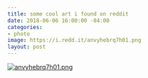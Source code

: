 ```yaml
---
title: some cool art i found on reddit
date: 2018-06-06 16:00:00 -04:00
categories:
- photo
image: https://i.redd.it/anvyhebrq7h01.png
layout: post
---
```


[![anvyhebrq7h01.png](https://i.redd.it/anvyhebrq7h01.png)](https://www.reddit.com/r/VaporwaveAesthetics/comments/7yowue/%EF%BD%83%EF%BD%88%EF%BD%8F%EF%BD%8F%EF%BD%93%EF%BD%85_%EF%BD%99%EF%BD%8F%EF%BD%95%EF%BD%92_%EF%BD%86%EF%BD%8C%EF%BD%81%EF%BD%96%EF%BD%8F%EF%BD%95%EF%BD%92/)